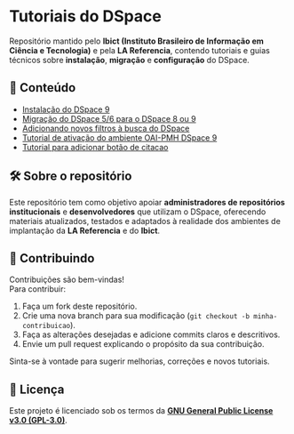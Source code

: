# Tutoriais do DSpace

Repositório mantido pelo **Ibict (Instituto Brasileiro de Informação em Ciência e Tecnologia)** e pela **LA Referencia**, contendo tutoriais e guias técnicos sobre **instalação**, **migração** e **configuração** do DSpace.

## 📘 Conteúdo

- [Instalação do DSpace 9](tutorial-de-instalacao-dspace9.md)  
- [Migração do DSpace 5/6 para o DSpace 8 ou 9](tutorial-migracao-dspace.md)  
- [Adicionando novos filtros à busca do DSpace](tutorial-add-novos-filtros-a-busca-dspace.md)
- [Tutorial de ativação do ambiente OAI-PMH DSpace 9](tutorial-ativacao-oai-pmh.md) 
- [Tutorial para adicionar botão de citacao](tutorial-botao-de-citacao.md) 

## 🛠️ Sobre o repositório

Este repositório tem como objetivo apoiar **administradores de repositórios institucionais** e **desenvolvedores** que utilizam o DSpace, oferecendo materiais atualizados, testados e adaptados à realidade dos ambientes de implantação da **LA Referencia** e do **Ibict**.

## 🤝 Contribuindo

Contribuições são bem-vindas!  
Para contribuir:

1. Faça um fork deste repositório.
2. Crie uma nova branch para sua modificação (`git checkout -b minha-contribuicao`).
3. Faça as alterações desejadas e adicione commits claros e descritivos.
4. Envie um pull request explicando o propósito da sua contribuição.

Sinta-se à vontade para sugerir melhorias, correções e novos tutoriais.

## 🧾 Licença

Este projeto é licenciado sob os termos da **[GNU General Public License v3.0 (GPL-3.0)](https://www.gnu.org/licenses/gpl-3.0.html)**.
